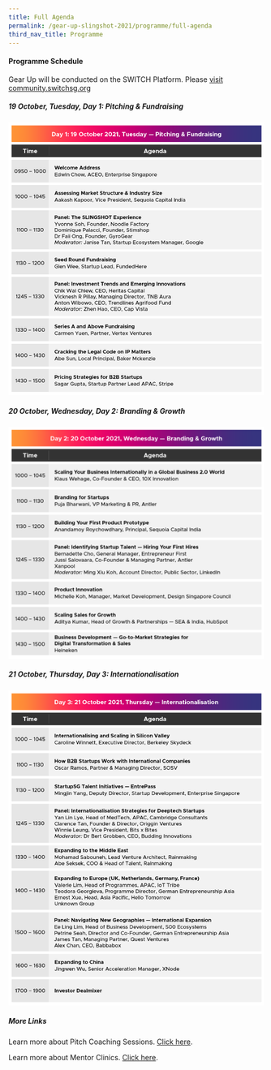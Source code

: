 ```yaml
---
title: Full Agenda
permalink: /gear-up-slingshot-2021/programme/full-agenda
third_nav_title: Programme
---
```

#### Programme Schedule
Gear Up will be conducted on the SWITCH Platform. Please [visit community.switchsg.org](https://community.switchsg.org/)

##### 19 October, Tuesday, Day 1: Pitching & Fundraising

![Alt text for image on Isomer site](/images/SLINGSHOT0_011021_GUP_Prog_Day_1_v1.png)

##### 20 October, Wednesday, Day 2: Branding & Growth

![Alt text for image on Isomer site](/images/SLINGSHOT_011021_GUP_Prog_Day_2_v1.png)

##### 21 October, Thursday, Day 3: Internationalisation

![Alt text for image on Isomer site](/images/SLINGSHOT_011021_GUP_Prog_Day_3_v1.png)

##### More Links

Learn more about Pitch Coaching Sessions. [Click here](/gear-up-slingshot-2021/pitch-coaching).

Learn more about Mentor Clinics. [Click here](/gear-up-slingshot-2021/mentor-clinics).
